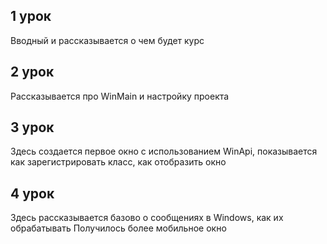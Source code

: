 
## 1 урок

Вводный и рассказывается о чем будет курс

## 2 урок

Рассказывается про WinMain и настройку проекта

## 3 урок

Здесь создается первое окно с использованием WinApi, показывается как зарегистрировать класс, как отобразить окно

## 4 урок

Здесь рассказывается базово о сообщениях в Windows, как их обрабатывать
Получилось более мобильное окно
